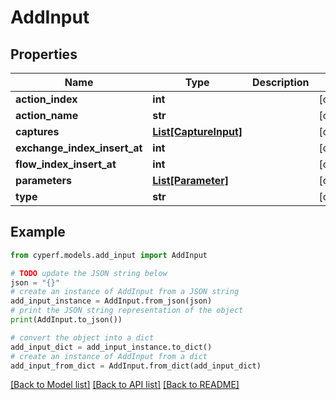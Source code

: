 # AddInput


## Properties

Name | Type | Description | Notes
------------ | ------------- | ------------- | -------------
**action_index** | **int** |  | [optional] 
**action_name** | **str** |  | [optional] 
**captures** | [**List[CaptureInput]**](CaptureInput.md) |  | [optional] 
**exchange_index_insert_at** | **int** |  | [optional] 
**flow_index_insert_at** | **int** |  | [optional] 
**parameters** | [**List[Parameter]**](Parameter.md) |  | [optional] 
**type** | **str** |  | [optional] 

## Example

```python
from cyperf.models.add_input import AddInput

# TODO update the JSON string below
json = "{}"
# create an instance of AddInput from a JSON string
add_input_instance = AddInput.from_json(json)
# print the JSON string representation of the object
print(AddInput.to_json())

# convert the object into a dict
add_input_dict = add_input_instance.to_dict()
# create an instance of AddInput from a dict
add_input_from_dict = AddInput.from_dict(add_input_dict)
```
[[Back to Model list]](../README.md#documentation-for-models) [[Back to API list]](../README.md#documentation-for-api-endpoints) [[Back to README]](../README.md)


